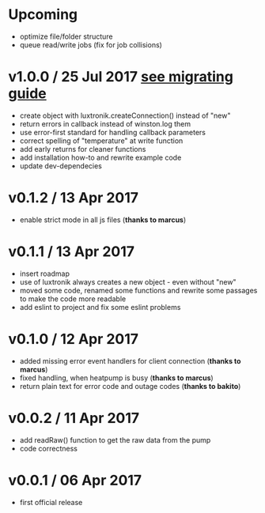 Upcoming
========
  * optimize file/folder structure
  * queue read/write jobs (fix for job collisions)

v1.0.0 / 25 Jul 2017 [see migrating guide](MIGRATING.md) 
========================================================
  * create object with luxtronik.createConnection() instead of "new"
  * return errors in callback instead of winston.log them
  * use error-first standard for handling callback parameters
  * correct spelling of "temperature" at write function
  * add early returns for cleaner functions
  * add installation how-to and rewrite example code
  * update dev-dependecies

v0.1.2 / 13 Apr 2017
====================
  * enable strict mode in all js files (**thanks to marcus**)

v0.1.1 / 13 Apr 2017
====================
  * insert roadmap
  * use of luxtronik always creates a new object - even without "new"
  * moved some code, renamed some functions and rewrite some passages to make the code more readable
  * add eslint to project and fix some eslint problems

v0.1.0 / 12 Apr 2017
====================
  * added missing error event handlers for client connection (**thanks to marcus**)
  * fixed handling, when heatpump is busy (**thanks to marcus**)
  * return plain text for error code and outage codes (**thanks to bakito**)

v0.0.2 / 11 Apr 2017
====================
  * add readRaw() function to get the raw data from the pump
  * code correctness

v0.0.1 / 06 Apr 2017
====================
  * first official release